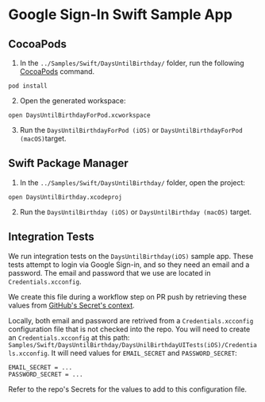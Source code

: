 # Google Sign-In Swift Sample App

## CocoaPods

1. In the `../Samples/Swift/DaysUntilBirthday/` folder, run the following 
[CocoaPods](https://cocoapods.org) command.

```
pod install
```

2. Open the generated workspace:

```
open DaysUntilBirthdayForPod.xcworkspace
```

3. Run the `DaysUntilBirthdayForPod (iOS)` or `DaysUntilBirthdayForPod (macOS)`target.

## Swift Package Manager

1. In the `../Samples/Swift/DaysUntilBirthday/` folder, open the project:

```
open DaysUntilBirthday.xcodeproj
```
2. Run the `DaysUntilBirthday (iOS)` or `DaysUntilBirthday (macOS)` target.

## Integration Tests

We run integration tests on the `DaysUntilBirthday(iOS)` sample app.
These tests attempt to login via Google Sign-in, and so they need an email and
a password.
The email and password that we use are located in `Credentials.xcconfig`.

We create this file during a workflow step on PR push by retrieving these values
from [GitHub's Secret's context](https://docs.github.com/en/actions/learn-github-actions/contexts#secrets-context).

Locally, both email and password are retrived from a `Credentials.xcconfig`
configuration file that is not checked into the repo.
You will need to create an `Credentials.xcconfig` at this path:
`Samples/Swift/DaysUntilBirthday/DaysUnilBirthdayUITests(iOS)/Credentials.xcconfig`.
It will need values for `EMAIL_SECRET` and `PASSWORD_SECRET`:

```
EMAIL_SECRET = ...
PASSWORD_SECRET = ...
```

Refer to the repo's Secrets for the values to add to this configuration file.
